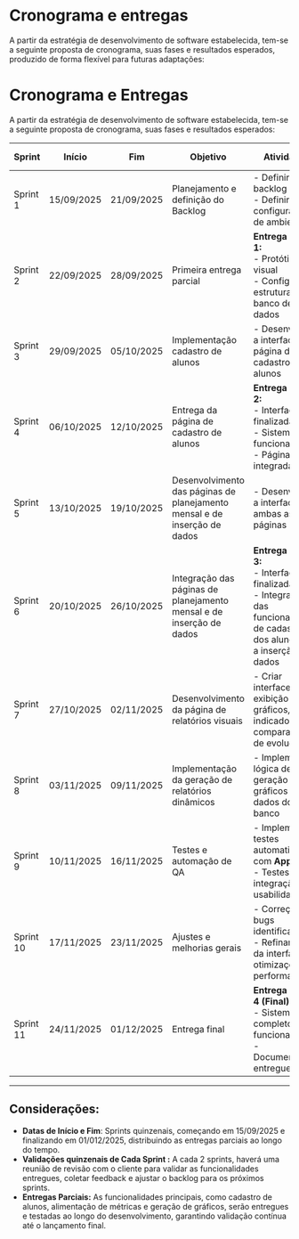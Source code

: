 # Cronograma e entregas

A partir da estratégia de desenvolvimento de software estabelecida, tem-se a seguinte proposta de cronograma, suas fases e resultados esperados, produzido de forma flexível para futuras adaptações:

# Cronograma e Entregas

A partir da estratégia de desenvolvimento de software estabelecida, tem-se a seguinte proposta de cronograma, suas fases e resultados esperados:

| Sprint | Início       | Fim          | Objetivo                                         | Atividades                                                                                     | Critério de Aceitação                       |
|--------|--------------|--------------|--------------------------------------------------|------------------------------------------------------------------------------------------------|----------------------------------------------|
| Sprint 1| 15/09/2025 | 21/09/2025 | Planejamento e definição do Backlog               | - Definir backlog inicial <br> - Definir a configuração de ambiente                             | Validar backlog                              |
| Sprint 2| 22/09/2025 | 28/09/2025 | Primeira entrega parcial                          | **Entrega Parcial 1:** <br> - Protótipo visual <br> - Configurar a estrutura do banco de dados  | Aprovação do protótipo e modelo do BD         |
| Sprint 3| 29/09/2025 | 05/10/2025 | Implementação cadastro de alunos                  | - Desenvolver a interface da página de cadastro de alunos                                      | Feedback sobre a interface                   |
| Sprint 4| 06/10/2025 | 12/10/2025 | Entrega da página de cadastro de alunos           | **Entrega Parcial 2:** <br> - Interface finalizada <br> - Sistema funcional <br> - Página integrada | Validação do sistema funcionando         |
| Sprint 5| 13/10/2025 | 19/10/2025 | Desenvolvimento das páginas de planejamento mensal e de inserção de dados | - Desenvolver a interface de ambas as páginas                                                   | Validação das interfaces                     |
| Sprint 6| 20/10/2025 | 26/10/2025 | Integração das páginas de planejamento mensal e de inserção de dados | **Entrega Parcial 3:** <br> - Interfaces finalizadas <br> - Integração das funcionalidades de cadastro dos alunos com a inserção de dados | Validação da integração          |
| Sprint 7| 27/10/2025 | 02/11/2025 | Desenvolvimento da página de relatórios visuais   | - Criar interface para exibição de gráficos, indicadores e comparativos de evolução             | Validação da interface de relatórios          |
| Sprint 8| 03/11/2025 | 09/11/2025 | Implementação da geração de relatórios dinâmicos  | - Implementar lógica de geração dos gráficos com dados do banco                                | Gráficos apresentando dados reais             |
| Sprint 9| 10/11/2025 | 16/11/2025 | Testes e automação de QA                           | - Implementar testes automatizados com **Appium** <br> - Testes de integração e usabilidade | Aprovação nos testes automatizados          |
| Sprint 10| 17/11/2025 | 23/11/2025 | Ajustes e melhorias gerais                        | - Correção de bugs identificados <br> - Refinamento da interface e otimizações de performance    | Feedback positivo do cliente e equipe         |
| Sprint 11| 24/11/2025 | 01/12/2025 | Entrega final                                     | **Entrega Parcial 4 (Final):** <br> - Sistema completo e funcional <br> - Documentação entregue  | Aceito formal do cliente                      |


---

## Considerações:
- **Datas de Início e Fim**: Sprints quinzenais, começando em 15/09/2025 e finalizando em 01/012/2025, distribuindo as entregas parciais ao longo do tempo.
- **Validações quinzenais de Cada Sprint :** A cada 2 sprints, haverá uma reunião de revisão com o cliente para validar as funcionalidades entregues, coletar feedback e ajustar o backlog para os próximos sprints.
- **Entregas Parciais:** As funcionalidades principais, como cadastro de alunos, alimentação de métricas e geração de gráficos, serão entregues e testadas ao longo do desenvolvimento, garantindo validação contínua até o lançamento final.
